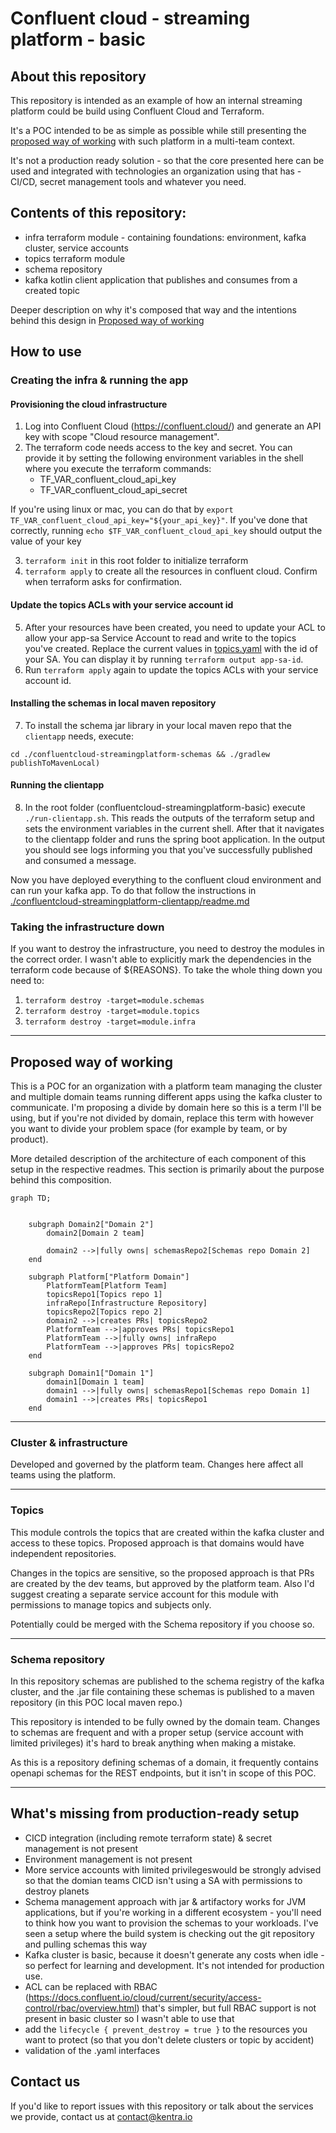 # Confluent cloud - streaming platform - basic
## About this repository

This repository is intended as an example of how an internal streaming platform 
could be build using Confluent Cloud and Terraform. 

It's a POC intended to be as simple as possible while still presenting the [proposed way of working](#proposed-way-of-working) with such platform in a 
multi-team context.

It's not a production ready solution - so that the core presented here can be used and 
integrated with technologies an organization using that has - CI/CD, secret management tools 
and whatever you need.

## Contents of this repository:
- infra terraform module - containing foundations: environment, kafka cluster, service accounts
- topics terraform module
- schema repository
- kafka kotlin client application that publishes and consumes from a created topic

Deeper description on why it's composed that way and the intentions behind this design in [Proposed way of working](#proposed-way-of-working)

## How to use

### Creating the infra & running the app
#### Provisioning the cloud infrastructure
1. Log into Confluent Cloud (https://confluent.cloud/) and generate an API key with scope 
"Cloud resource management". 
2. The terraform code needs access to the key and secret. You can provide it by setting the following
environment variables in the shell where you execute the terraform commands:
   - TF_VAR_confluent_cloud_api_key 
   - TF_VAR_confluent_cloud_api_secret

If you're using linux or mac, you can do that by `export TF_VAR_confluent_cloud_api_key="${your_api_key}"`. 
If you've done that correctly, running `echo $TF_VAR_confluent_cloud_api_key` should output the value of your key

3. `terraform init` in this root folder to initialize terraform
4. `terraform apply` to create all the resources in confluent cloud. Confirm when terraform asks for confirmation.
#### Update the topics ACLs with your service account id
5. After your resources have been created, you need to update your ACL to allow your app-sa Service Account to read and 
write to the topics you've created. Replace the current values in 
[topics.yaml](confluentcloud-streamingplatform-topics/topics.yaml) with the id of your SA. You can display it by 
running `terraform output app-sa-id`.
6. Run `terraform apply` again to update the topics ACLs with your service account id.
#### Installing the schemas in local maven repository
7. To install the schema jar library in your local maven repo that the `clientapp` needs, execute:

`cd ./confluentcloud-streamingplatform-schemas && ./gradlew publishToMavenLocal)`

#### Running the clientapp
8. In the root folder (confluentcloud-streamingplatform-basic) execute `./run-clientapp.sh`. This reads the outputs of
the terraform setup and sets the environment variables in the current shell. After that it navigates to the clientapp 
folder and runs the spring boot application.
In the output you should see logs informing you that you've successfully published and consumed a message.

Now you have deployed everything to the confluent cloud environment and can run your kafka app. To do that follow 
the instructions in [./confluentcloud-streamingplatform-clientapp/readme.md](confluentcloud-streamingplatform-clientapp/readme.md)

### Taking the infrastructure down
If you want to destroy the infrastructure, you need to destroy the modules in the correct order. I wasn't able to 
explicitly mark the dependencies in the terraform code because of ${REASONS}. To take the whole thing down you need to:
1. `terraform destroy -target=module.schemas`
2. `terraform destroy -target=module.topics`
3. `terraform destroy -target=module.infra`

---

## Proposed way of working
This is a POC for an organization with a platform team managing the cluster and multiple domain teams running different 
apps using the kafka cluster to communicate. I'm proposing a divide by domain here so this is a term I'll be using,
but if you're not divided by domain, replace this term with however you want to divide your problem space 
(for example by team, or by product).

More detailed description of the architecture of each component of this setup in the respective readmes. This section 
is primarily about the purpose behind this composition.

```mermaid
graph TD;


    subgraph Domain2["Domain 2"]
        domain2[Domain 2 team]
        
        domain2 -->|fully owns| schemasRepo2[Schemas repo Domain 2]
    end

    subgraph Platform["Platform Domain"]
        PlatformTeam[Platform Team]
        topicsRepo1[Topics repo 1]
        infraRepo[Infrastructure Repository]
        topicsRepo2[Topics repo 2]
        domain2 -->|creates PRs| topicsRepo2
        PlatformTeam -->|approves PRs| topicsRepo1
        PlatformTeam -->|fully owns| infraRepo
        PlatformTeam -->|approves PRs| topicsRepo2
    end
    
    subgraph Domain1["Domain 1"]
        domain1[Domain 1 team]
        domain1 -->|fully owns| schemasRepo1[Schemas repo Domain 1]
        domain1 -->|creates PRs| topicsRepo1
    end

```

---

### Cluster & infrastructure
Developed and governed by the platform team. Changes here affect all teams using the platform. 

---

### Topics
This module controls the topics that are created within the kafka cluster and access to these topics. Proposed approach
is that domains would have independent repositories. 

Changes in the topics are sensitive, so the proposed approach is that PRs are created by the dev teams, but approved by 
the platform team. Also I'd suggest creating a separate service account for this module with permissions to manage
topics and subjects only.

Potentially could be merged with the Schema repository if you choose so.

---

### Schema repository
In this repository schemas are published to the schema registry of the kafka cluster, and the .jar file containing these
schemas is published to a maven repository (in this POC local maven repo.)

This repository is intended to be fully owned by the domain team. Changes to schemas are frequent and with a proper setup
(service account with limited privileges) it's hard to break anything when making a mistake.

As this is a repository defining schemas of a domain, it frequently contains openapi schemas for the REST endpoints,
but it isn't in scope of this POC.

---

## What's missing from production-ready setup

- CICD integration (including remote terraform state) & secret management is not present 
- Environment management is not present
- More service accounts with limited privilegeswould be strongly advised so that the domian teams CICD isn't using a 
SA with permissions to destroy planets
- Schema management approach with jar & artifactory works for JVM applications, but if you're working in a different 
ecosystem - you'll need to think how you want to provision the schemas to your workloads. I've seen a setup where the build
system is checking out the git repository and pulling schemas this way
- Kafka cluster is basic, because it doesn't generate any costs when idle - so perfect for learning and development.
    It's not intended for production use.
- ACL can be replaced with RBAC (https://docs.confluent.io/cloud/current/security/access-control/rbac/overview.html)
  that's simpler, but full RBAC support is not present in basic cluster so I wasn't able to use that
- add the `lifecycle { prevent_destroy = true }` to the resources you want to protect (so that you don't delete 
clusters or topic by accident)
- validation of the .yaml interfaces

## Contact us
If you'd like to report issues with this repository or talk about the services we provide, contact us at 
[contact@kentra.io](mailto:contact@kentra.io)
